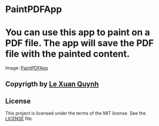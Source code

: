 # PaintPDFApp

# You can use this app to paint on a PDF file. The app will save the PDF file with the painted content.

Image: [PaintPDFApp](image/image.png)
## Copyrigth by [Le Xuan Quynh](https://github.com/lexuanquynh)

## License
This project is licensed under the terms of the MIT license. See the [LICENSE](LICENSE) file.